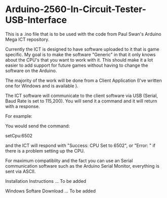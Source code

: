 # Arduino-2560-In-Circuit-Tester-USB-Interface
This is a .ino file that is to be used with the code from Paul Swan's Arduino Mega ICT repository.

Currently the ICT is designed to have software uploaded to it that is game specific.  My goal is to make the software "Generic" in that it only knows about the CPU's that you want to work with it.  This should make it a lot easier to add support for future games without having to change the software on the Arduino. 

The majority of the work will be done from a Client Application (I've written one for Windows and is available <To be added...>).
  
The ICT software will communicate to the client software via USB (Serial, Baud Rate is set to 115,200).  You will send it a command and it will return with a response.

For example:

You would send the command:

setCpu:6502

and the ICT will respond with "Success: CPU Set to 6502", or "Error: <error message>" if there is a problem setting up the CPU.
  
For maximum compatiblity and the fact you can use an Serial communication software such as the Arduino Serial Monitor, everything is sent via ASCII.  

Installation Instructions
... To be added

Windows Softare Download
... To be added


